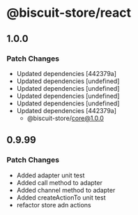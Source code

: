 # @biscuit-store/react

## 1.0.0
### Patch Changes

- Updated dependencies [442379a]
- Updated dependencies [undefined]
- Updated dependencies [undefined]
- Updated dependencies [undefined]
- Updated dependencies [undefined]
- Updated dependencies [442379a]
  - @biscuit-store/core@1.0.0

## 0.9.99
### Patch Changes

- Added adapter unit test
- Added call method to adapter
- Added channel method to adapter
- Added createActionTo unit test
- refactor store adn actions